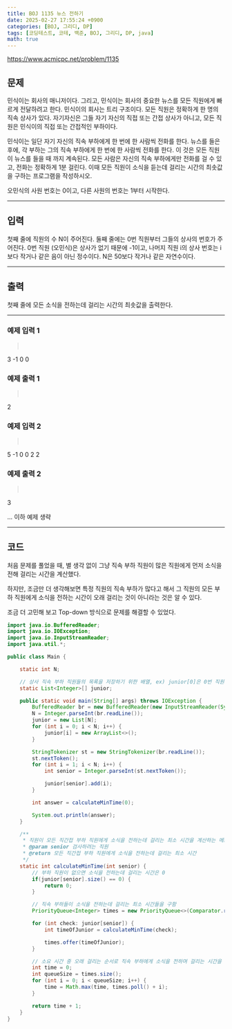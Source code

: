 ```yaml
---
title: BOJ 1135 뉴스 전하기
date: 2025-02-27 17:55:24 +0900
categories: [BOJ, 그리디, DP]
tags: [코딩테스트, 코테, 백준, BOJ, 그리디, DP, java]
math: true
---
```


<https://www.acmicpc.net/problem/1135>

## 문제
민식이는 회사의 매니저이다. 그리고, 민식이는 회사의 중요한 뉴스를 모든 직원에게 빠르게 전달하려고 한다. 민식이의 회사는 트리 구조이다. 모든 직원은 정확하게 한 명의 직속 상사가 있다. 자기자신은 그들 자기 자신의 직접 또는 간접 상사가 아니고, 모든 직원은 민식이의 직접 또는 간접적인 부하이다.

민식이는 일단 자기 자신의 직속 부하에게 한 번에 한 사람씩 전화를 한다. 뉴스를 들은 후에, 각 부하는 그의 직속 부하에게 한 번에 한 사람씩 전화를 한다. 이 것은 모든 직원이 뉴스를 들을 때 까지 계속된다. 모든 사람은 자신의 직속 부하에게만 전화를 걸 수 있고, 전화는 정확하게 1분 걸린다. 이때 모든 직원이 소식을 듣는데 걸리는 시간의 최솟값을 구하는 프로그램을 작성하시오.

오민식의 사원 번호는 0이고, 다른 사원의 번호는 1부터 시작한다.

---
## 입력
첫째 줄에 직원의 수 N이 주어진다. 둘째 줄에는 0번 직원부터 그들의 상사의 번호가 주어진다. 0번 직원 (오민식)은 상사가 없기 때문에 -1이고, 나머지 직원 i의 상사 번호는 i보다 작거나 같은 음이 아닌 정수이다. N은 50보다 작거나 같은 자연수이다.

---
## 출력
첫째 줄에 모든 소식을 전하는데 걸리는 시간의 최솟값을 출력한다.

---
### 예제 입력 1
> <pre>
3
-1 0 0
> </pre>

### 예제 출력 1
> <pre>
2
> </pre>

### 예제 입력 2
> <pre>
5
-1 0 0 2 2
> </pre>

### 예제 출력 2
> <pre>
3
> </pre>

... 이하 예제 생략

---
## 코드
처음 문제를 풀었을 때, 별 생각 없이 그냥 직속 부하 직원이 많은 직원에게 먼저 소식을 전해 걸리는 시간을 계산했다.

하지만, 조금만 더 생각해보면 특정 직원의 직속 부하가 많다고 해서 그 직원의 모든 부하 직원에게 소식을 전하는 시간이 오래 걸리는 것이 아니라는 것은 알 수 있다.

조금 더 고민해 보고 Top-down 방식으로 문제를 해결할 수 있었다.

```java
import java.io.BufferedReader;
import java.io.IOException;
import java.io.InputStreamReader;
import java.util.*;

public class Main {

    static int N;

    // 상사 직속 부하 직원들의 목록을 저장하기 위한 배열, ex) junior[0]은 0번 직원의 직속 부하 직원들의 List
    static List<Integer>[] junior;

    public static void main(String[] args) throws IOException {
        BufferedReader br = new BufferedReader(new InputStreamReader(System.in));
        N = Integer.parseInt(br.readLine());
        junior = new List[N];
        for (int i = 0; i < N; i++) {
            junior[i] = new ArrayList<>();
        }

        StringTokenizer st = new StringTokenizer(br.readLine());
        st.nextToken();
        for (int i = 1; i < N; i++) {
            int senior = Integer.parseInt(st.nextToken());

            junior[senior].add(i);
        }

        int answer = calculateMinTime(0);

        System.out.println(answer);
    }

    /**
     * 직원이 모든 직간접 부하 직원에게 소식을 전하는데 걸리는 최소 시간을 계산하는 메소드
     * @param senior 검사하려는 직원
     * @return 모든 직간접 부하 직원에게 소식을 전하는데 걸리는 최소 시간
     */
    static int calculateMinTime(int senior) {
        // 부하 직원이 없으면 소식을 전하는데 걸리는 시간은 0
        if(junior[senior].size() == 0) {
            return 0;
        }

        // 직속 부하들이 소식을 전하는데 걸리는 최소 시간들을 구함
        PriorityQueue<Integer> times = new PriorityQueue<>(Comparator.reverseOrder());

        for (int check: junior[senior]) {
            int timeOfJunior = calculateMinTime(check);

            times.offer(timeOfJunior);
        }

        // 소요 시간 중 오래 걸리는 순서로 직속 부하에게 소식을 전하며 걸리는 시간을 측정
        int time = 0;
        int queueSize = times.size();
        for (int i = 0; i < queueSize; i++) {
            time = Math.max(time, times.poll() + i);
        }

        return time + 1;
    }
}
```
